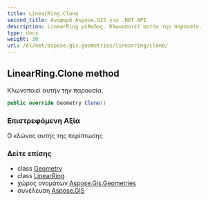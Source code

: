 ```yaml
---
title: LinearRing.Clone
second_title: Αναφορά Aspose.GIS για .NET API
description: LinearRing μέθοδος. Κλωνοποιεί αυτήν την παρουσία.
type: docs
weight: 30
url: /el/net/aspose.gis.geometries/linearring/clone/
---
```

## LinearRing.Clone method

Κλωνοποιεί αυτήν την παρουσία.

```csharp
public override Geometry Clone()
```

### Επιστρεφόμενη Αξία

Ο κλώνος αυτής της περίπτωσης

### Δείτε επίσης

* class [Geometry](../../geometry/)
* class [LinearRing](../)
* χώρος ονομάτων [Aspose.Gis.Geometries](../../linearring/)
* συνέλευση [Aspose.GIS](../../../)


